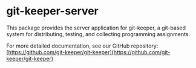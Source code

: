 # git-keeper-server

This package provides the server application for git-keeper, a git-based system
for distributing, testing, and collecting programming assignments.

For more detailed documentation, see our GitHub repository:
[https://github.com/git-keeper/git-keeper](https://github.com/git-keeper/git-keeper)
